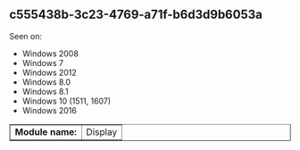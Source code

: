 ## c555438b-3c23-4769-a71f-b6d3d9b6053a

Seen on:
* Windows 2008
* Windows 7
* Windows 2012
* Windows 8.0
* Windows 8.1
* Windows 10 (1511, 1607)
* Windows 2016

<table border="1" class="docutils">
  <tbody>
    <tr>
      <td><b>Module name:</b></td>
      <td>Display</td>
    </tr>
  </tbody>
</table>

